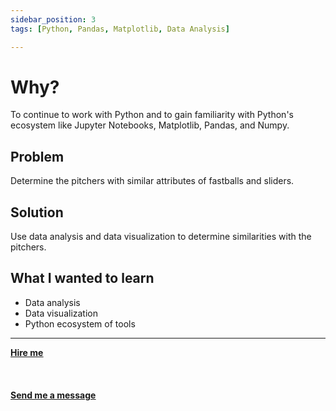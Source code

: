 ```yaml
---
sidebar_position: 3
tags: [Python, Pandas, Matplotlib, Data Analysis]

---
```


# Why?

To continue to work with Python and to gain familiarity with Python's ecosystem like Jupyter Notebooks, Matplotlib, Pandas, and Numpy.

## Problem

Determine the pitchers with similar attributes of fastballs and sliders.

## Solution

Use data analysis and data visualization to determine similarities with the pitchers.
## What I wanted to learn

- Data analysis
- Data visualization
- Python ecosystem of tools

<hr></hr>

<a href="https://calendly.com/mattherzog/business-chat" target="_blank"><b><u>Hire me</u></b></a>
<br></br>
<br></br>
<a href="mailto:matt@mattherzog.me" target="_blank"><b><u>Send me a message</u></b></a>